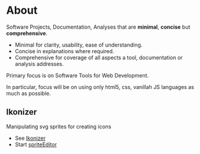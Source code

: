# About

Software Projects, Documentation, Analyses that are **minimal**, **concise** but **comprehensive**.
- Minimal for clarity, usability, ease of understanding.
- Concise in explanations where required.
- Comprehensive for coverage of all aspects a tool, documentation or analysis addresses.

Primary focus is on Software Tools for Web Development.

In particular, focus will be on using only html5, css, vanillah JS languages as much as possible.


## Ikonizer

Manipulating svg sprites for creating icons

- See [Ikonizer](https://bitwiseviews.github.io/ikonizer)
- Start [spriteEditor](https://bitwiseviews.github.io/ikonizer/spriteEditor.html)


<!-- ## WebRTC -->


<!---

# About

Software, Document, Analyze Projects with bare essentials.

[Independent Client](https://bitwiseviews.github.io/webrtc-js-app/localClient/room.html) for testing purposes.

You can use the [editor on GitHub](https://github.com/bitwiseviews/bitwiseviews/edit/gh-pages/index.md) to maintain and preview the content for your website in Markdown files.

Whenever you commit to this repository, GitHub Pages will run [Jekyll](https://jekyllrb.com/) to rebuild the pages in your site, from the content in your Markdown files.

### Markdown

Markdown is a lightweight and easy-to-use syntax for styling your writing. It includes conventions for

```markdown
Syntax highlighted code block

# Header 1
## Header 2
### Header 3

- Bulleted
- List

1. Numbered
2. List

**Bold** and _Italic_ and `Code` text

[Link](url) and ![Image](src)
```

For more details see [GitHub Flavored Markdown](https://guides.github.com/features/mastering-markdown/).

### Jekyll Themes

Your Pages site will use the layout and styles from the Jekyll theme you have selected in your [repository settings](https://github.com/bitwiseviews/bitwiseviews/settings). The name of this theme is saved in the Jekyll `_config.yml` configuration file.

### Support or Contact

Having trouble with Pages? Check out our [documentation](https://docs.github.com/categories/github-pages-basics/) or [contact support](https://github.com/contact) and we’ll help you sort it out.
-->
